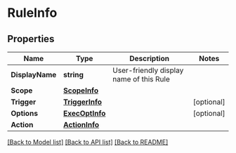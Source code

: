 # RuleInfo

## Properties

Name | Type | Description | Notes
------------ | ------------- | ------------- | -------------
**DisplayName** | **string** | User-friendly display name of this Rule | 
**Scope** | [**ScopeInfo**](ScopeInfo.md) |  | 
**Trigger** | [**TriggerInfo**](TriggerInfo.md) |  | [optional] 
**Options** | [**ExecOptInfo**](ExecOptInfo.md) |  | [optional] 
**Action** | [**ActionInfo**](ActionInfo.md) |  | 

[[Back to Model list]](../README.md#documentation-for-models) [[Back to API list]](../README.md#documentation-for-api-endpoints) [[Back to README]](../README.md)



